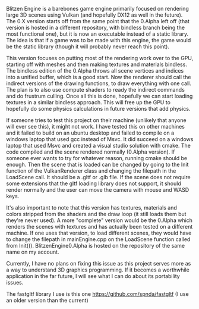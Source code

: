 Blitzen Engine is a barebones game engine primarily focused on rendering large 3D scenes using Vulkan (and hopefully DX12 as well in the future). 
The 0.X version starts off from the same point that the 0.Alpha left off (that version is hosted in a different repository, with bindless branch being the most functional one), 
but it is now an executable instead of a static library. The idea is that if a game was to be made with this engine, the game would be the static library (though it will probably never reach this point).

This version focuses on putting most of the rendering work over to the GPU, starting off with meshes and then making textures and materials bindless.
The bindless edition of the 0.Alpha throws all scene vertices and indices into a unified buffer, which is a good start. Now the renderer should call the indirect versions of the drawing functions, to draw everything with one call.
The plan is to also use compute shaders to ready the indirect commands and do frustrum culling. Once all this is done, hopefully we can start loading textures in a similar bindless approach.
This will free up the GPU to hopefully do some physics calculations in future versions that add physics.



If someone tries to test this project on their machine (unlikely that anyone will ever see this), it might not work. I have tested this on other machines and it failed to build on an ubuntu desktop and failed to compile
on a windows laptop that used gcc instead of Msvc. It did succeed on a windows laptop that used Msvc and created a visual studio solution with cmake. The code compiled and the scene rendered normally (0.Alpha version).
If someone ever wants to try for whatever reason, running cmake should be enough. Then the scene that is loaded can be changed by going to the Init function of the VulkanRenderer class and changing the filepath in the LoadScene call.
It should be a .gltf or .glb file. If the scene does not require some extensions that the gltf loading library does not support, it should render normally and the user can move the camera with mouse and WASD keys.

It's also important to note that this version has textures, materials and colors stripped from the shaders and the draw loop (it still loads them but they're never used). A more "complete" version would be the 0.Alpha which renders 
the scenes with textures and has actually been tested on a different machine. If one uses that version, to load different scenes, they would have to change the filepath in mainEngine.cpp on the LoadScene function called from Init(().
BlitzenEngine0.Alpha is hosted on the repository of the same name on my account.

Currently, I have no plans on fixing this issue as this project serves more as a way to understand 3D graphics programming. If it becomes a worthwhile application in the far future, I will see what I can do about its portability issues.

The fastgltf library I use is this one https://github.com/spnda/fastgltf (I use an older version than the current)
